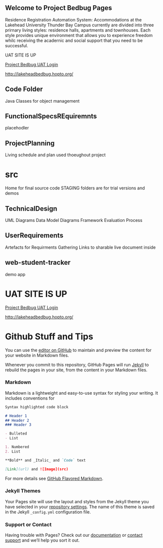 ## Welcome to Project Bedbug Pages
Residence Registration Automation System:  Accommodations at the Lakehead University Thunder Bay Campus currently are divided into three prirnary living styles: residence halls, apartments and townhouses. Each  style provides unique environment that allows you to experience freedom whilc receiving the acadernic and social support that you need to be successful.

UAT SITE IS UP

[Project Bedbug UAT Login](http://lakeheadbedbug.hopto.org/)

<http://lakeheadbedbug.hopto.org/>

## Code Folder
Java Classes for object management

## FunctionalSpecsREquiremnts
placehodler

## ProjectPlanning
Living schedule and plan used thoeughout project

# src
Home for final source code
STAGING folders are for trial versions and demos

## TechnicalDesign
UML Diagrams
Data Model Diagrams
Framework Evaluation Process

## UserRequirements
Artefacts for Requirments Gathering
Links to sharable live document inside

## web-student-tracker
demo app

# UAT SITE IS UP

[Project Bedbug UAT Login](http://lakeheadbedbug.hopto.org/)

<http://lakeheadbedbug.hopto.org/>




# Github Stuff and Tips
You can use the [editor on GitHub](https://github.com/riklauder/Bedbug/edit/master/README.md) to maintain and preview the content for your website in Markdown files.

Whenever you commit to this repository, GitHub Pages will run [Jekyll](https://jekyllrb.com/) to rebuild the pages in your site, from the content in your Markdown files.

### Markdown

Markdown is a lightweight and easy-to-use syntax for styling your writing. It includes conventions for

```markdown
Syntax highlighted code block

# Header 1
## Header 2
### Header 3

- Bulleted
- List

1. Numbered
2. List

**Bold** and _Italic_ and `Code` text

[Link](url) and ![Image](src)
```

For more details see [GitHub Flavored Markdown](https://guides.github.com/features/mastering-markdown/).

### Jekyll Themes

Your Pages site will use the layout and styles from the Jekyll theme you have selected in your [repository settings](https://github.com/riklauder/Bedbug/settings). The name of this theme is saved in the Jekyll `_config.yml` configuration file.

### Support or Contact

Having trouble with Pages? Check out our [documentation](https://help.github.com/categories/github-pages-basics/) or [contact support](https://github.com/contact) and we’ll help you sort it out.
